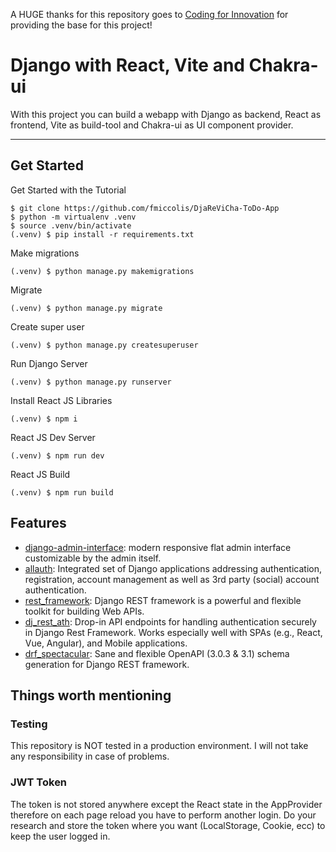<p>A HUGE thanks for this repository goes to <a href='https://github.com/codingforinnovations'>Coding for Innovation</a> for providing the base for this project!</p>

# Django with React, Vite and Chakra-ui

With this project you can build a webapp with Django as backend, React as frontend, Vite as build-tool and Chakra-ui as UI component provider.

---

## Get Started

Get Started with the Tutorial
```
$ git clone https://github.com/fmiccolis/DjaReViCha-ToDo-App
$ python -m virtualenv .venv
$ source .venv/bin/activate
(.venv) $ pip install -r requirements.txt
```

Make migrations
```
(.venv) $ python manage.py makemigrations
```

Migrate
```
(.venv) $ python manage.py migrate
```

Create super user
```
(.venv) $ python manage.py createsuperuser
```

Run Django Server
```
(.venv) $ python manage.py runserver
```

Install React JS Libraries
```
(.venv) $ npm i 
```

React JS Dev Server
```
(.venv) $ npm run dev
```

React JS Build
```
(.venv) $ npm run build
```

## Features

- [django-admin-interface](https://github.com/fabiocaccamo/django-admin-interface): modern responsive flat admin interface customizable by the admin itself.
- [allauth](https://github.com/pennersr/django-allauth): Integrated set of Django applications addressing authentication, registration, account management as well as 3rd party (social) account authentication.
- [rest_framework](https://github.com/encode/django-rest-framework): Django REST framework is a powerful and flexible toolkit for building Web APIs.
- [dj_rest_ath](https://github.com/iMerica/dj-rest-auth): Drop-in API endpoints for handling authentication securely in Django Rest Framework. Works especially well with SPAs (e.g., React, Vue, Angular), and Mobile applications.
- [drf_spectacular](https://github.com/tfranzel/drf-spectacular): Sane and flexible OpenAPI (3.0.3 & 3.1) schema generation for Django REST framework.

## Things worth mentioning

### Testing

This repository is NOT tested in a production environment. I will not take any responsibility in case of problems.

### JWT Token

The token is not stored anywhere except the React state in the AppProvider therefore on each page reload you have to perform another login. Do your research and store the token where you want (LocalStorage, Cookie, ecc) to keep the user logged in.
